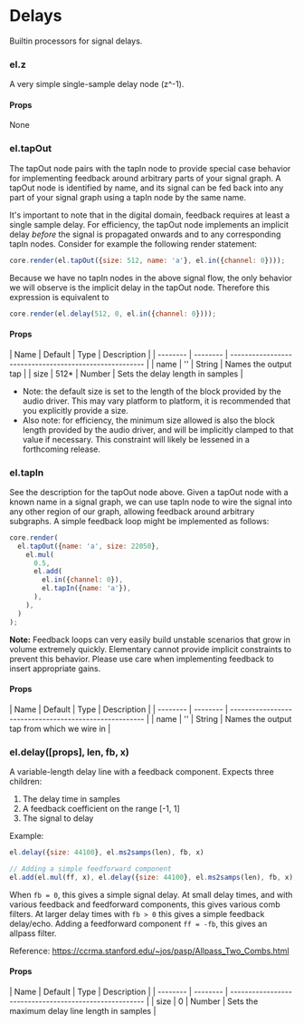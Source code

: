 # Delays

Builtin processors for signal delays.


### el.z

A very simple single-sample delay node (z^-1).

#### Props

None

### el.tapOut

The tapOut node pairs with the tapIn node to provide special case behavior for implementing
feedback around arbitrary parts of your signal graph. A tapOut node is identified by name,
and its signal can be fed back into any part of your signal graph using a tapIn node by the
same name.

It's important to note that in the digital domain, feedback requires at least a single sample
delay. For efficiency, the tapOut node implements an implicit delay _before_ the signal
is propagated onwards and to any corresponding tapIn nodes. Consider for example the following
render statement:

```js
core.render(el.tapOut({size: 512, name: 'a'}, el.in({channel: 0})));
```

Because we have no tapIn nodes in the above signal flow, the only behavior we will observe
is the implicit delay in the tapOut node. Therefore this expression is equivalent to

```js
core.render(el.delay(512, 0, el.in({channel: 0})));
```

#### Props

| Name     | Default  | Type   | Description                                   |
| -------- | -------- | ------------------------------------------------------ |
| name     | ''       | String | Names the output tap                          |
| size     | 512\*    | Number | Sets the delay length in samples              |

* Note: the default size is set to the length of the block provided by the audio driver.
  This may vary platform to platform, it is recommended that you explicitly provide a size.
* Also note: for efficiency, the minimum size allowed is also the block length provided by
  the audio driver, and will be implicitly clamped to that value if necessary. This constraint
  will likely be lessened in a forthcoming release.

### el.tapIn

See the description for the tapOut node above. Given a tapOut node with a known name
in a signal graph, we can use tapIn node to wire the signal into any other region of our graph,
allowing feedback around arbitrary subgraphs. A simple feedback loop might be implemented
as follows:

```js
core.render(
  el.tapOut({name: 'a', size: 22050},
    el.mul(
      0.5,
      el.add(
        el.in({channel: 0}),
        el.tapIn({name: 'a'}),
      ),
    ),
  )
);
```

**Note:** Feedback loops can very easily build unstable scenarios that grow in volume
extremely quickly. Elementary cannot provide implicit constraints to prevent this behavior. Please
use care when implementing feedback to insert appropriate gains.

#### Props

| Name     | Default  | Type   | Description                                   |
| -------- | -------- | ------------------------------------------------------ |
| name     | ''       | String | Names the output tap from which we wire in    |

### el.delay([props], len, fb, x)

A variable-length delay line with a feedback component. Expects three children:

1. The delay time in samples
2. A feedback coefficient on the range [-1, 1]
3. The signal to delay

Example:
```js
el.delay({size: 44100}, el.ms2samps(len), fb, x)

// Adding a simple feedforward component
el.add(el.mul(ff, x), el.delay({size: 44100}, el.ms2samps(len), fb, x))
```

When `fb = 0`, this gives a simple signal delay. At small delay times, and with various
feedback and feedforward components, this gives various comb filters. At
larger delay times with `fb > 0` this gives a simple feedback delay/echo. Adding
a feedforward component `ff = -fb`, this gives an allpass filter.

Reference: https://ccrma.stanford.edu/~jos/pasp/Allpass_Two_Combs.html

#### Props

| Name     | Default  | Type   | Description                                   |
| -------- | -------- | ------------------------------------------------------ |
| size     | 0        | Number | Sets the maximum delay line length in samples |

